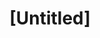 ---
pid: ch1115
title: "[Untitled]"
location_transcription: 
coordinates: "[-75.16272784326, 39.952944564169]"
zipcode: 
gen_neighborhood: 
neighborhood: 
outside_phl: 
age: 
age_range: 
instagram: 
image_file_name: ch_1115.jpg
proposal_transcription: Duck On Dle'Just
topic: Unknown
topic_summary: '0'
type: Other No Form
keywords_other: non-submission, ineligible
credit: 
image_labels: 
twitter: 
facebook: 
permalink: "/monuments/ch1115/"
layout: item-page
---